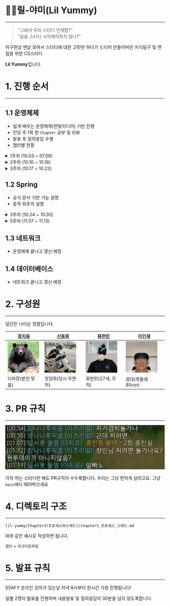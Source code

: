 # 🤟🏿릴-야미(Lil Yummy)

---

> “그래서 우리 스터디 언제함?” <br>
> ”슬슬 스터디 시작해야하지 않나?”

허구한날 맨날 모여서 스터디에 대한 고민만 하다가 드디어 만들어버린
지식탐구 및 면접을 위한 CS스터디

**Lil Yummy**입니다.

# 1. 진행 순서

---

## 1.1 운영체제

-   쉽게 배우는 운영체제(한빛미디어) 기반 진행
-   인당 주 1회 한 `Chapter` 공부 및 리뷰
-   발표 후 질의응답 수행
-   챕터별 현황

<details>
    <summary>1주차 (10.03 ~ 07.09)</summary>

| 22.10.04 | 22.10.04 | 22.10.06 | 22.10.06 |
| :------: | :------: | :------: | :------: |
| Chapter 3  프로세스와 스레드 | Chapter 5 프로세스 동기화 | Chapter 4  CPU 스케쥴링 | Chapter 6 교착 상태 |
| 신동희 | 이인재 | 장지웅 | 류한민 |
    
</details>

<details>
    <summary>2주차 (10.10 ~ 10.16)</summary>

| 22.10.11 | 22.10.11 | 22.10.13 | 22.10.13 |
| :------: | :------: | :------: | :------: |
| Chapter 7  물리 메모리 관리 | Chapter 8 가상 메모리 기초 | Chapter 9  가상 메모리 관리 | Chapter 10 입출력 장치와 저장장치 |
| 신동희 | 이인재 | 장지웅 | 류한민 |
    
</details>

<details>
    <summary>3주차 (10.17 ~ 10.23)</summary>

| 22.10.20 | 22.10.20 | 
| :------: | :------: | 
| Chapter 11  파일 시스템 | Dispatcher Servlet | 
| 이인재 | 류한민 | 
    
</details>

## 1.2 Spring

- 공식 문서 기반 기능 설명
- 동작 위주의 설명

<details>
    <summary>3주차 (10.24 ~ 10.30)</summary>

| 22.10.28 | 22.10.28 | 22.10.28 | 22.10.28 |
| :------: | :------: | :------: | :------: |
| Spring file | Spring interceptor | Spring AOP | Spring Servlet |
| 신동희 | 이인재 | 장지웅 | 류한민 |
    
</details>

<details>
    <summary>5주차 (11.07 ~ 11.13)</summary>

| 22.11.07 | 22.11.07 | 22.11.07 | 22.11.07 |
| :------: | :------: | :------: | :------: |
|  | Pattern | Annotation | Thread |
| 신동희 | 이인재 | 장지웅 | 류한민 |
    
    <summary>5주차 (11.07 ~ 11.13)</summary>

| 22.11.12 | 22.11.12 | 22.11.12 | 22.11.12 |
| :------: | :------: | :------: | :------: |
| JAVA GC | JAVA Pattern | JAVA Annotation | JAVA Thread |
| 신동희 | 이인재 | 장지웅 | 류한민 |
    
</details>

## 1.3 네트워크

-   운영체제 끝나고 갱신 예정

## 1.4 데이터베이스

-   네트워크 끝나고 갱신 예정

# 2. 구성원

---

일단은 나이순 정렬입니다.

| <a href="https://github.com/zlzlelzl">장지웅</a>                              | <a href="https://github.com/easydong02">신동희</a> | <a href="https://github.com/ryuhm48">류한민</a> | <a href="https://github.com/ingkoon">이인재</a> |
| ----------------------------------------------------------------------------- | -------------------------------------------------- | ----------------------------------------------- | ----------------------------------------------- |
| <a href="https://github.com/zlzlelzl"><img src="img/bear.png" width=100/></a> | <a href="https://github.com/easydong02"> <img src="img/dong.jpg" width=100 height = 100/></a>| <a href="https://github.com/ryuhm48"><img src="img/hanmin.jpg" width=100 height = 100/></a> | <a href="https://github.com/ingkoon"><img src="img/injae.jpg" width=100 height = 100/></a> |
|   디마장(본인 맞음)   |   엉덩희(당시 무면허)   |   류한민(27세, 무직)   |   광대(목둘레 80cm)   |



# 3. PR 규칙

---

<img src="./img/apn.png">

각자 하는 스터디만 해도 PR규칙이 수두룩합니다.
우리는 그냥 편하게 살려고요.
그냥 `main`에다 때려박으세요

# 4. 디렉토리 구조

---

`lil-yummy/Chapter3(프로세스와스레드)/chapter3_프로세스_스레드.md`

위와 같은 예시로 작성하면 됩니다.

`챕터` + `마크다운파일`

# 5. 발표 규칙

---

SSAFY 온라인 강의가 있는날 저녁 8시부터 한시간 가량 진행됩니다!

일별 2명이 발표를 진행하며 내용발표 및 질의응답이 30분을 넘지 않도록합니다.
